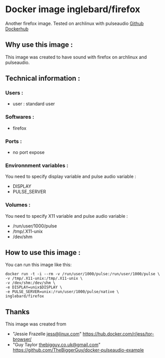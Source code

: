 # Docker image inglebard/firefox
Another firefox image. Tested on archlinux with pulseaudio
[Github](https://github.com/Inglebard/dockerfiles/blob/master/firefox/)
[Dockerhub](https://hub.docker.com/r/inglebard/firefox/)

## Why use this image :

This image was created to have sound with firefox on archlinux and pulseaudio.

## Technical information :

### Users :
* user : standard user

### Softwares :
* firefox

### Ports :
* no port expose

### Environnment variables :
You need to specify display variable and pulse audio variable :
* DISPLAY
* PULSE_SERVER

### Volumes :
You need to specify X11 variable and pulse audio variable :
* /run/user/1000/pulse
* /tmp/.X11-unix
* /dev/shm


## How to use this image :

You can run this image like this:
```
docker run -t -i --rm -v /run/user/1000/pulse:/run/user/1000/pulse \
-v /tmp/.X11-unix:/tmp/.X11-unix \
-v /dev/shm:/dev/shm \
-e DISPLAY=unix$DISPLAY \
-e PULSE_SERVER=unix:/run/user/1000/pulse/native \
inglebard/firefox

```

## Thanks
This image was created from 
* "Jessie Frazelle <jess@linux.com>" https://hub.docker.com/r/jess/tor-browser/
* "Guy Taylor <thebigguy.co.uk@gmail.com>" https://github.com/TheBiggerGuy/docker-pulseaudio-example
